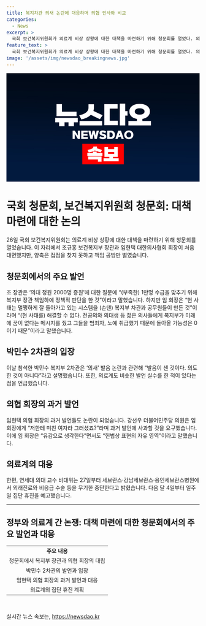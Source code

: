 ```yaml
---
title: 복지차관 의새 논란에 대응하며 의협 인사와 비교
categories:
  - News
excerpt: >
  국회 보건복지위원회가 의료계 비상 상황에 대한 대책을 마련하기 위해 청문회를 열었다. 의대 증원에 반발한 전공의들이 병원을 집단 이탈한 지 넉 달 만에 처음 대면한 자리였다. 장관과 의사협회 회장은 양측 접점을 찾지 못하고 책임 공방을 벌였다. 박민수 복지부 2차관은 의새 발음 논란에 대해 의도한 게 아니다고 설명했고, 의협 회장의 과거 발언들과 관련한 논란도 이어졌다. 연세대 의대 교수 비대위는 외래진료와 비응급 수술 등을 무기한 중단하겠다고 밝혔다. 서울아산병원 교수 비대위는 다음 달 4일부터 일주일 집단 휴진을 진행할 예정이다.
feature_text: >
  국회 보건복지위원회가 의료계 비상 상황에 대한 대책을 마련하기 위해 청문회를 열었다. 의대 증원에 반발한 전공의들이 병원을 집단 이탈한 지 넉 달 만에 처음 대면한 자리였다. 장관과 의사협회 회장은 양측 접점을 찾지 못하고 책임 공방을 벌였다. 박민수 복지부 2차관은 의새 발음 논란에 대해 의도한 게 아니다고 설명했고, 의협 회장의 과거 발언들과 관련한 논란도 이어졌다. 연세대 의대 교수 비대위는 외래진료와 비응급 수술 등을 무기한 중단하겠다고 밝혔다. 서울아산병원 교수 비대위는 다음 달 4일부터 일주일 집단 휴진을 진행할 예정이다.
image: '/assets/img/newsdao_breakingnews.jpg'
---
```


<p><img src="/assets/img/newsdao_breakingnews.jpg" alt="koreaapp 속보" /></p>

<h1>국회 청문회, 보건복지위원회 청문회: 대책 마련에 대한 논의</h1>

<p data-ke-size="size16">26일 국회 보건복지위원회는 의료계 비상 상황에 대한 대책을 마련하기 위해 청문회를 열었습니다. 이 자리에서 조규홍 보건복지부 장관과 임현택 대한의사협회 회장이 처음 대면했지만, 양측은 접점을 찾지 못하고 책임 공방만 벌였습니다.</p>

<h2>청문회에서의 주요 발언</h2>

<p data-ke-size="size16">조 장관은 ‘의대 정원 2000명 증원’에 대한 질문에 “(부족한) 1만명 수급을 맞추기 위해 복지부 장관 책임하에 정책적 판단을 한 것”이라고 말했습니다. 하지만 임 회장은 “현 사태는 멀쩡하게 잘 돌아가고 있는 시스템을 (손댄) 복지부 차관과 공무원들이 만든 것”이라며 “(현 사태를) 해결할 수 없다. 전공의와 의대생 등 젊은 의사들에게 복지부가 미래에 꿈이 없다는 메시지를 줬고 그들을 범죄자, 노예 취급했기 때문에 돌아올 가능성은 0이기 때문”이라고 말했습니다.</p>

<h2>박민수 2차관의 입장</h2>

<p data-ke-size="size16">이날 참석한 박민수 복지부 2차관은 ‘의새’ 발음 논란과 관련해 “발음이 샌 것이다. 의도한 것이 아니다”라고 설명했습니다. 또한, 의료계도 비슷한 발언 실수를 한 적이 있다는 점을 언급했습니다.</p>

<h2>의협 회장의 과거 발언</h2>

<p data-ke-size="size16">임현택 의협 회장의 과거 발언들도 논란이 되었습니다. 강선우 더불어민주당 의원은 임 회장에게 “저한테 미친 여자라 그러셨죠?”라며 과거 발언에 사과할 것을 요구했습니다. 이에 임 회장은 “유감으로 생각한다”면서도 “헌법상 표현의 자유 영역”이라고 말했습니다.</p>

<h2>의료계의 대응</h2>

<p data-ke-size="size16">한편, 연세대 의대 교수 비대위는 27일부터 세브란스·강남세브란스·용인세브란스병원에서 외래진료와 비응급 수술 등을 무기한 중단한다고 밝혔습니다. 다음 달 4일부터 일주일 집단 휴진을 예고했습니다.</p>

<hr>

<h2>정부와 의료계 간 논쟁: 대책 마련에 대한 청문회에서의 주요 발언과 대응</h2>

<table>
    <tr>
        <td style="text-align: center; height: 17px;"><b>주요 내용</b></td>
    </tr>
    <tr>
        <td style="text-align: center; height: 17px;">청문회에서 복지부 장관과 의협 회장의 대립</td>
    </tr>
    <tr>
        <td style="text-align: center; height: 17px;">박민수 2차관의 발언과 입장</td>
    </tr>
    <tr>
        <td style="text-align: center; height: 17px;">임현택 의협 회장의 과거 발언과 대응</td>
    </tr>
    <tr>
        <td style="text-align: center; height: 17px;">의료계의 집단 휴진 계획</td>
    </tr>
</table>

<p data-ke-size="size16">&nbsp;</p>
실시간 뉴스 속보는, <a href="https://newsdao.kr" rel="dofollow">https://newsdao.kr</a>


